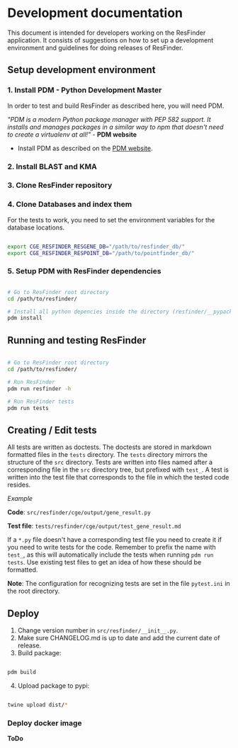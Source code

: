 Development documentation
=============

This document is intended for developers working on the ResFinder application. It consists of suggestions on how to set up a development environment and guidelines for doing releases of ResFinder.

## Setup development environment

### 1. Install PDM - Python Development Master

In order to test and build ResFinder as described here, you will need PDM.

*"PDM is a modern Python package manager with PEP 582 support. It installs and manages packages in a similar way to npm that doesn't need to create a virtualenv at all!"* - **PDM website**

* Install PDM as described on the [PDM website](https://daobook.github.io/pdm/).

### 2. Install BLAST and KMA

### 3. Clone ResFinder repository

### 4. Clone Databases and index them

For the tests to work, you need to set the environment variables for the database locations.

```bash

export CGE_RESFINDER_RESGENE_DB="/path/to/resfinder_db/"
export CGE_RESFINDER_RESPOINT_DB="/path/to/pointfinder_db/"

```

### 5. Setup PDM with ResFinder dependencies

```bash

# Go to ResFinder root directory
cd /path/to/resfinder/

# Install all python depencies inside the directory (resfinder/__pypackages__)
pdm install

```

## Running and testing ResFinder

```bash

# Go to ResFinder root directory
cd /path/to/resfinder/

# Run ResFinder
pdm run resfinder -h

# Run ResFinder tests
pdm run tests

```

## Creating / Edit tests

All tests are written as doctests. The doctests are stored in markdown formatted files in the `tests` directory. The `tests` directory mirrors the structure of the `src` directory. Tests are written into files named after a corresponding file in the `src` directory tree, but prefixed with `test_`. A test is written into the test file that corresponds to the file in which the tested code resides.

*Example*

**Code**: `src/resfinder/cge/output/gene_result.py`

**Test file**: `tests/resfinder/cge/output/test_gene_result.md`

If a `*.py` file doesn't have a corresponding test file you need to create it if you need to write tests for the code. Remember to prefix the name with `test_`, as this will automatically include the tests when running `pdm run tests`. Use existing test files to get an idea of how these should be formatted.

**Note**: The configuration for recognizing tests are set in the file `pytest.ini` in the root directory.


## Deploy

1. Change version number in `src/resfinder/__init__.py`.
2. Make sure CHANGELOG.md is up to date and add the current date of release.
3. Build package:

```bash

pdm build

```

4. Upload package to pypi:

```bash

twine upload dist/*

```

### Deploy docker image

**ToDo**